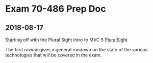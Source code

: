 # Exam 70-486 Prep Doc

## 2018-08-17

Starting off with the Plural Sight intro to MVC 5 [PluralSight](https://app.pluralsight.com/paths/skills/mvc5)

The first _review_ gives a general rundown on the state of the various technologies that will be covered in the exam.
